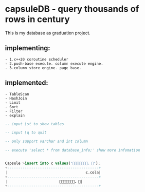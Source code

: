 # capsuleDB - query thousands of rows in century
This is my database as graduation project.

## implementing:
    - 1.c++20 coroutine scheduler
    - 2.push-base execute. column execute engine.
    - 3.column store engine. page base.

## implemented:
    - TableScan
    - HashJoin
    - Limit
    - Sort
    - Filter
    - explain

```sql
-- input \st to show tables

-- input \q to quit

-- only support varchar and int column

-- execute 'select * from database_info;' show more infomation


Capsule >insert into c values('💩🤝💦👃👴🐍🐔，💊');
+------------------------------------------+
|                                    c.cola|
+------------------------------------------+
|                        💩🤝💦👃👴🐍🐔，💊|
+------------------------------------------+
```



